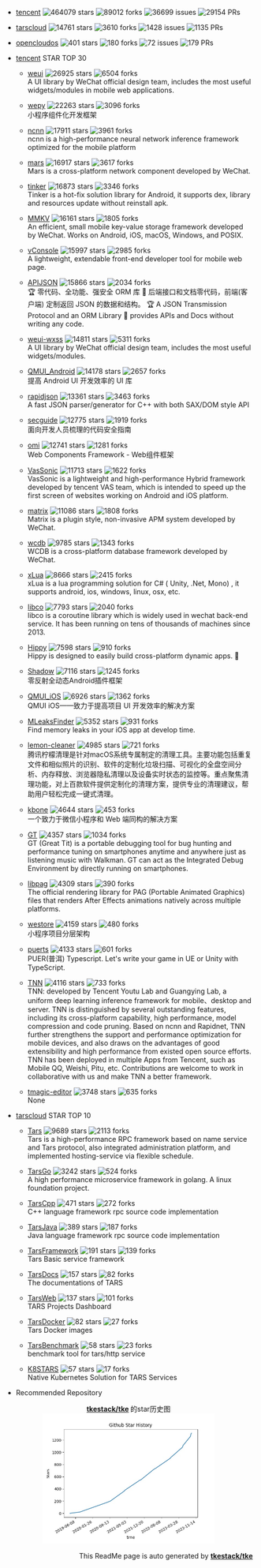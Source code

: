 
+ [tencent](https://github.com/tencent)
![464079 stars](https://img.shields.io/badge/Stars-464079-green)
![89012 forks](https://img.shields.io/badge/Forks-89012-green)
![36699 issues](https://img.shields.io/badge/Issues-36699-green)
![29154 PRs](https://img.shields.io/badge/PRs-29154-green)

+ [tarscloud](https://github.com/tarscloud)
![14761 stars](https://img.shields.io/badge/Stars-14761-green)
![3610 forks](https://img.shields.io/badge/Forks-3610-green)
![1428 issues](https://img.shields.io/badge/Issues-1428-green)
![1135 PRs](https://img.shields.io/badge/PRs-1135-green)

+ [opencloudos](https://github.com/opencloudos)
![401 stars](https://img.shields.io/badge/Stars-401-green)
![180 forks](https://img.shields.io/badge/Forks-180-green)
![72 issues](https://img.shields.io/badge/Issues-72-green)
![179 PRs](https://img.shields.io/badge/PRs-179-green)



+ [tencent](https://github.com/tencent) STAR TOP 30
    
    + [weui](https://github.com/tencent/weui) 
    ![26925 stars](https://img.shields.io/badge/Stars-26925-green)
    ![6504 forks](https://img.shields.io/badge/Forks-6504-green)  
    A UI library by WeChat official design team, includes the most useful widgets/modules in mobile web applications.
    
    + [wepy](https://github.com/tencent/wepy) 
    ![22263 stars](https://img.shields.io/badge/Stars-22263-green)
    ![3096 forks](https://img.shields.io/badge/Forks-3096-green)  
    小程序组件化开发框架
    
    + [ncnn](https://github.com/tencent/ncnn) 
    ![17911 stars](https://img.shields.io/badge/Stars-17911-green)
    ![3961 forks](https://img.shields.io/badge/Forks-3961-green)  
    ncnn is a high-performance neural network inference framework optimized for the mobile platform
    
    + [mars](https://github.com/tencent/mars) 
    ![16917 stars](https://img.shields.io/badge/Stars-16917-green)
    ![3617 forks](https://img.shields.io/badge/Forks-3617-green)  
    Mars is a cross-platform network component  developed by WeChat.
    
    + [tinker](https://github.com/tencent/tinker) 
    ![16873 stars](https://img.shields.io/badge/Stars-16873-green)
    ![3346 forks](https://img.shields.io/badge/Forks-3346-green)  
    Tinker is a hot-fix solution library for Android, it supports dex, library and resources update without reinstall apk.
    
    + [MMKV](https://github.com/tencent/MMKV) 
    ![16161 stars](https://img.shields.io/badge/Stars-16161-green)
    ![1805 forks](https://img.shields.io/badge/Forks-1805-green)  
    An efficient, small mobile key-value storage framework developed by WeChat. Works on Android, iOS, macOS, Windows, and POSIX.
    
    + [vConsole](https://github.com/tencent/vConsole) 
    ![15997 stars](https://img.shields.io/badge/Stars-15997-green)
    ![2985 forks](https://img.shields.io/badge/Forks-2985-green)  
    A lightweight, extendable front-end developer tool for mobile web page.
    
    + [APIJSON](https://github.com/tencent/APIJSON) 
    ![15866 stars](https://img.shields.io/badge/Stars-15866-green)
    ![2034 forks](https://img.shields.io/badge/Forks-2034-green)  
    🏆 零代码、全功能、强安全 ORM 库 🚀 后端接口和文档零代码，前端(客户端) 定制返回 JSON 的数据和结构。 🏆 A JSON Transmission Protocol and an ORM Library 🚀  provides APIs and Docs without writing any code.
    
    + [weui-wxss](https://github.com/tencent/weui-wxss) 
    ![14811 stars](https://img.shields.io/badge/Stars-14811-green)
    ![5311 forks](https://img.shields.io/badge/Forks-5311-green)  
    A UI library by WeChat official design team, includes the most useful widgets/modules.
    
    + [QMUI_Android](https://github.com/tencent/QMUI_Android) 
    ![14178 stars](https://img.shields.io/badge/Stars-14178-green)
    ![2657 forks](https://img.shields.io/badge/Forks-2657-green)  
    提高 Android UI 开发效率的 UI 库
    
    + [rapidjson](https://github.com/tencent/rapidjson) 
    ![13361 stars](https://img.shields.io/badge/Stars-13361-green)
    ![3463 forks](https://img.shields.io/badge/Forks-3463-green)  
    A fast JSON parser/generator for C++ with both SAX/DOM style API
    
    + [secguide](https://github.com/tencent/secguide) 
    ![12775 stars](https://img.shields.io/badge/Stars-12775-green)
    ![1919 forks](https://img.shields.io/badge/Forks-1919-green)  
    面向开发人员梳理的代码安全指南
    
    + [omi](https://github.com/tencent/omi) 
    ![12741 stars](https://img.shields.io/badge/Stars-12741-green)
    ![1281 forks](https://img.shields.io/badge/Forks-1281-green)  
    Web Components Framework - Web组件框架
    
    + [VasSonic](https://github.com/tencent/VasSonic) 
    ![11713 stars](https://img.shields.io/badge/Stars-11713-green)
    ![1622 forks](https://img.shields.io/badge/Forks-1622-green)  
    VasSonic is a lightweight and high-performance Hybrid framework developed by tencent VAS team, which is intended to speed up the first screen of websites working on Android and iOS platform. 
    
    + [matrix](https://github.com/tencent/matrix) 
    ![11086 stars](https://img.shields.io/badge/Stars-11086-green)
    ![1808 forks](https://img.shields.io/badge/Forks-1808-green)  
    Matrix is a plugin style, non-invasive APM system developed by WeChat.
    
    + [wcdb](https://github.com/tencent/wcdb) 
    ![9785 stars](https://img.shields.io/badge/Stars-9785-green)
    ![1343 forks](https://img.shields.io/badge/Forks-1343-green)  
    WCDB is a cross-platform database framework developed by WeChat.
    
    + [xLua](https://github.com/tencent/xLua) 
    ![8666 stars](https://img.shields.io/badge/Stars-8666-green)
    ![2415 forks](https://img.shields.io/badge/Forks-2415-green)  
    xLua is a lua programming solution for  C# ( Unity, .Net, Mono) , it supports android, ios, windows, linux, osx, etc.
    
    + [libco](https://github.com/tencent/libco) 
    ![7793 stars](https://img.shields.io/badge/Stars-7793-green)
    ![2040 forks](https://img.shields.io/badge/Forks-2040-green)  
    libco is a coroutine library which is widely used in wechat  back-end service. It has been running on tens of thousands of machines since 2013.
    
    + [Hippy](https://github.com/tencent/Hippy) 
    ![7598 stars](https://img.shields.io/badge/Stars-7598-green)
    ![910 forks](https://img.shields.io/badge/Forks-910-green)  
    Hippy is designed to easily build cross-platform dynamic apps. 👏
    
    + [Shadow](https://github.com/tencent/Shadow) 
    ![7116 stars](https://img.shields.io/badge/Stars-7116-green)
    ![1245 forks](https://img.shields.io/badge/Forks-1245-green)  
    零反射全动态Android插件框架
    
    + [QMUI_iOS](https://github.com/tencent/QMUI_iOS) 
    ![6926 stars](https://img.shields.io/badge/Stars-6926-green)
    ![1362 forks](https://img.shields.io/badge/Forks-1362-green)  
    QMUI iOS——致力于提高项目 UI 开发效率的解决方案
    
    + [MLeaksFinder](https://github.com/tencent/MLeaksFinder) 
    ![5352 stars](https://img.shields.io/badge/Stars-5352-green)
    ![931 forks](https://img.shields.io/badge/Forks-931-green)  
    Find memory leaks in your iOS app at develop time.
    
    + [lemon-cleaner](https://github.com/tencent/lemon-cleaner) 
    ![4985 stars](https://img.shields.io/badge/Stars-4985-green)
    ![721 forks](https://img.shields.io/badge/Forks-721-green)  
    腾讯柠檬清理是针对macOS系统专属制定的清理工具。主要功能包括重复文件和相似照片的识别、软件的定制化垃圾扫描、可视化的全盘空间分析、内存释放、浏览器隐私清理以及设备实时状态的监控等。重点聚焦清理功能，对上百款软件提供定制化的清理方案，提供专业的清理建议，帮助用户轻松完成一键式清理。
    
    + [kbone](https://github.com/tencent/kbone) 
    ![4644 stars](https://img.shields.io/badge/Stars-4644-green)
    ![453 forks](https://img.shields.io/badge/Forks-453-green)  
    一个致力于微信小程序和 Web 端同构的解决方案
    
    + [GT](https://github.com/tencent/GT) 
    ![4357 stars](https://img.shields.io/badge/Stars-4357-green)
    ![1034 forks](https://img.shields.io/badge/Forks-1034-green)  
    GT (Great Tit) is a portable debugging tool for bug hunting and performance tuning on smartphones anytime and anywhere just as listening music with Walkman. GT can act as the Integrated Debug Environment by directly running on smartphones.
    
    + [libpag](https://github.com/tencent/libpag) 
    ![4309 stars](https://img.shields.io/badge/Stars-4309-green)
    ![390 forks](https://img.shields.io/badge/Forks-390-green)  
    The official rendering library for PAG (Portable Animated Graphics) files that renders After Effects animations natively across multiple platforms.
    
    + [westore](https://github.com/tencent/westore) 
    ![4159 stars](https://img.shields.io/badge/Stars-4159-green)
    ![480 forks](https://img.shields.io/badge/Forks-480-green)  
    小程序项目分层架构
    
    + [puerts](https://github.com/tencent/puerts) 
    ![4133 stars](https://img.shields.io/badge/Stars-4133-green)
    ![601 forks](https://img.shields.io/badge/Forks-601-green)  
    PUER(普洱) Typescript. Let's write your game in UE or Unity with TypeScript.
    
    + [TNN](https://github.com/tencent/TNN) 
    ![4116 stars](https://img.shields.io/badge/Stars-4116-green)
    ![733 forks](https://img.shields.io/badge/Forks-733-green)  
    TNN: developed by Tencent Youtu Lab and Guangying Lab, a uniform deep learning inference framework for mobile、desktop and server. TNN is distinguished by several outstanding features, including its cross-platform capability, high performance, model compression and code pruning. Based on ncnn and Rapidnet, TNN further strengthens the support and performance optimization for mobile devices, and also draws on the advantages of good extensibility and high performance from existed open source efforts. TNN has been deployed in multiple Apps from Tencent, such as Mobile QQ, Weishi, Pitu, etc. Contributions are welcome to work in collaborative with us and make TNN a better framework. 
    
    + [tmagic-editor](https://github.com/tencent/tmagic-editor) 
    ![3748 stars](https://img.shields.io/badge/Stars-3748-green)
    ![635 forks](https://img.shields.io/badge/Forks-635-green)  
    None
    

+ [tarscloud](https://github.com/tarscloud) STAR TOP 10
    
    + [Tars](https://github.com/tarscloud/Tars) 
    ![9689 stars](https://img.shields.io/badge/Stars-9689-green)
    ![2113 forks](https://img.shields.io/badge/Forks-2113-green)  
    Tars is a high-performance RPC framework based on name service and Tars protocol, also integrated administration platform, and implemented hosting-service via flexible schedule.
    
    + [TarsGo](https://github.com/tarscloud/TarsGo) 
    ![3242 stars](https://img.shields.io/badge/Stars-3242-green)
    ![524 forks](https://img.shields.io/badge/Forks-524-green)  
    A  high performance microservice  framework  in golang. A linux foundation project.
    
    + [TarsCpp](https://github.com/tarscloud/TarsCpp) 
    ![471 stars](https://img.shields.io/badge/Stars-471-green)
    ![272 forks](https://img.shields.io/badge/Forks-272-green)  
    C++ language framework rpc source code implementation
    
    + [TarsJava](https://github.com/tarscloud/TarsJava) 
    ![389 stars](https://img.shields.io/badge/Stars-389-green)
    ![187 forks](https://img.shields.io/badge/Forks-187-green)  
    Java language framework rpc source code implementation
    
    + [TarsFramework](https://github.com/tarscloud/TarsFramework) 
    ![191 stars](https://img.shields.io/badge/Stars-191-green)
    ![139 forks](https://img.shields.io/badge/Forks-139-green)  
    Tars Basic service framework
    
    + [TarsDocs](https://github.com/tarscloud/TarsDocs) 
    ![157 stars](https://img.shields.io/badge/Stars-157-green)
    ![82 forks](https://img.shields.io/badge/Forks-82-green)  
    The documentations of TARS
    
    + [TarsWeb](https://github.com/tarscloud/TarsWeb) 
    ![137 stars](https://img.shields.io/badge/Stars-137-green)
    ![101 forks](https://img.shields.io/badge/Forks-101-green)  
    TARS Projects Dashboard
    
    + [TarsDocker](https://github.com/tarscloud/TarsDocker) 
    ![82 stars](https://img.shields.io/badge/Stars-82-green)
    ![27 forks](https://img.shields.io/badge/Forks-27-green)  
    Tars Docker  images
    
    + [TarsBenchmark](https://github.com/tarscloud/TarsBenchmark) 
    ![58 stars](https://img.shields.io/badge/Stars-58-green)
    ![23 forks](https://img.shields.io/badge/Forks-23-green)  
    benchmark tool for tars/http service
    
    + [K8STARS](https://github.com/tarscloud/K8STARS) 
    ![57 stars](https://img.shields.io/badge/Stars-57-green)
    ![17 forks](https://img.shields.io/badge/Forks-17-green)  
    Native Kubernetes  Solution for TARS Services
    


+ Recommended Repository  
<p align="center">
      <strong>
        <a href="https://github.com/tkestack/tke" target="_blank">tkestack/tke</a>
      </strong>  的star历史图
  <br>
  <img src="https://raw.githubusercontent.com/ButterAndButterfly/GithubTools/master/data/stars_history.jpg" width="350px"></img>    
</p>

<p align="right">
      This ReadMe page is auto generated by 
      <strong>
        <a href="https://github.com/tkestack/tke" target="_blank">tkestack/tke</a><br>
      </strong>   
</p>
